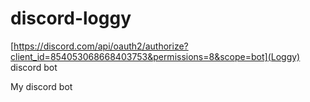 # discord-loggy
[https://discord.com/api/oauth2/authorize?client_id=854053068668403753&permissions=8&scope=bot](Loggy) discord bot

My discord bot
